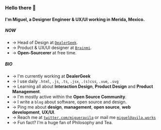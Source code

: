 ### Hello there 👋

#### I'm Miguel, a Designer Engineer & UX/UI working in Merida, Mexico.

##### NOW

- → Head of Design at [`DealerGeek`](https://www.linkedin.com/company/DealerGeek/).
- → Product & UX/UI designer at [`Brainmi`](https://www.linkedin.com/company/Brainmi/).
- → **Open-Sourcerer** at free time.

##### BIO

- → I'm currently working at **DealerGeek**
- → I use daily `.html`, `.js`, `.ts`, `.jsx`, `.(s)css`, `.vue`, `.svg`
- → Learning all about **Interaction Design**, **Product Design** and **Product Management**.
- → I'm mostly active within the **Open Source Community**.
- → I write a `blog` about software, open source and design.
- → Ping me about **design**, **management**, **open source**, **web development**, **UX/UI**.
- → Reach me at [`twitter.com/migueravila`](https://twitter.com/migueravila) or mail me [`miguel@avila.works`](mailto:miguel@avila.works)
- → Fun fact? I'm a huge fan of Philosophy and Tea.
